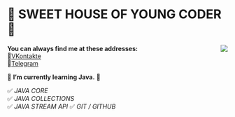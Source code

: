# 👋 SWEET HOUSE OF YOUNG CODER 👋

 <p><img src="https://art-wall.ru/aw/bs871.jpg"  align="right">  
 
   **You can always find me at these addresses:**
<br>💼[VKontakte][1]</br>
📱[Telegram][2]

[1]: https://vk.com/id49385182        "My VK Page"
[2]: https://t.me/Fr0z3Nn             "My Telegram Page"

🌱 **I’m currently learning Java.** 🤔

✅ *JAVA CORE*   
✅ *JAVA COLLECTIONS*  
✅ *JAVA STREAM API*
✅ *GIT / GITHUB*   

